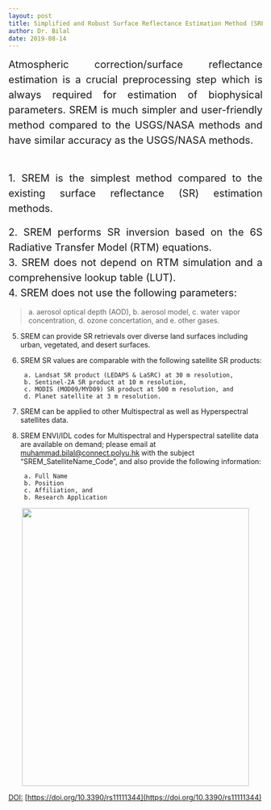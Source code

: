 ```yaml
---
layout: post
title: Simplified and Robust Surface Reflectance Estimation Method (SREM)
author: Dr. Bilal
date: 2019-08-14
---
```


<div style="text-align:justify;line-height:1.5; font-size:15pt">Atmospheric correction/surface reflectance estimation is a crucial preprocessing step which is always required for estimation of biophysical parameters. SREM is much simpler and user-friendly method compared to the USGS/NASA methods and have similar accuracy as the USGS/NASA methods.
</div>

&nbsp;

<div style="text-align:justify;line-height:1.5; font-size:15pt">
1. SREM is the simplest method compared to the existing surface reflectance (SR) estimation methods. </div>&nbsp;

<div style="text-align:justify;line-height:1.5; font-size:15pt">
2. SREM performs SR inversion based on the 6S Radiative Transfer Model (RTM) equations.</div>

<div style="text-align:justify;line-height:1.5; font-size:15pt">
3. SREM does not depend on RTM simulation and a comprehensive lookup table (LUT).</div>

<div style="text-align:justify;line-height:1.5; font-size:15pt">
4. SREM does not use the following parameters: </div>

> a. aerosol optical depth (AOD),
> b. aerosol model,
> c. water vapor concentration,
> d. ozone concertation, and
> e. other gases.

5. SREM can provide SR retrievals over diverse land surfaces including urban, vegetated, and desert surfaces.

6. SREM SR values are comparable with the following satellite SR products:

      	a. Landsat SR product (LEDAPS & LaSRC) at 30 m resolution, 
      	b. Sentinel-2A SR product at 10 m resolution, 
      	c. MODIS (MOD09/MYD09) SR product at 500 m resolution, and 
      	d. Planet satellite at 3 m resolution. 
	  
7. SREM can be applied to other Multispectral as well as Hyperspectral satellites data. 

8. SREM ENVI/IDL codes for Multispectral and Hyperspectral satellite data are available on demand; please email at muhammad.bilal@connect.polyu.hk with the subject “SREM_SatelliteName_Code”, and also provide the following information:

      	a. Full Name
      	b. Position
      	c. Affiliation, and 
      	b. Research Application

<p align="center">
  <img src="https://github.com/rsbilal/rsbilal.github.io/blob/master/image/SREM_Schematic_Diagram.png?raw=true" width="450px" height="550px"/></p>

[DOI:](https://www.mdpi.com/2072-4292/11/11/1344) [https://doi.org/10.3390/rs11111344](https://doi.org/10.3390/rs11111344)

